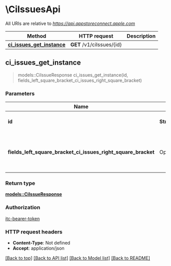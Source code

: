# \CiIssuesApi

All URIs are relative to *https://api.appstoreconnect.apple.com*

Method | HTTP request | Description
------------- | ------------- | -------------
[**ci_issues_get_instance**](CiIssuesApi.md#ci_issues_get_instance) | **GET** /v1/ciIssues/{id} | 



## ci_issues_get_instance

> models::CiIssueResponse ci_issues_get_instance(id, fields_left_square_bracket_ci_issues_right_square_bracket)


### Parameters


Name | Type | Description  | Required | Notes
------------- | ------------- | ------------- | ------------- | -------------
**id** | **String** | the id of the requested resource | [required] |
**fields_left_square_bracket_ci_issues_right_square_bracket** | Option<[**Vec<String>**](String.md)> | the fields to include for returned resources of type ciIssues |  |

### Return type

[**models::CiIssueResponse**](CiIssueResponse.md)

### Authorization

[itc-bearer-token](../README.md#itc-bearer-token)

### HTTP request headers

- **Content-Type**: Not defined
- **Accept**: application/json

[[Back to top]](#) [[Back to API list]](../README.md#documentation-for-api-endpoints) [[Back to Model list]](../README.md#documentation-for-models) [[Back to README]](../README.md)

